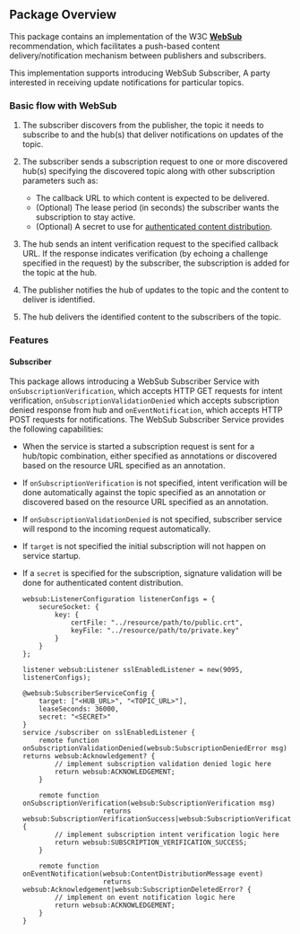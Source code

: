 ## Package Overview

This package contains an implementation of the W3C [**WebSub**](https://www.w3.org/TR/websub/) recommendation, which facilitates a push-based content delivery/notification mechanism between publishers and subscribers.

This implementation supports introducing WebSub Subscriber, A party interested in receiving update notifications for particular topics.

### Basic flow with WebSub
1. The subscriber discovers from the publisher, the topic it needs to subscribe to and the hub(s) that deliver notifications on updates of the topic.

2. The subscriber sends a subscription request to one or more discovered hub(s) specifying the discovered topic along 
 with other subscription parameters such as:
    - The callback URL to which content is expected to be delivered.
    - (Optional) The lease period (in seconds) the subscriber wants the subscription to stay active.
    - (Optional) A secret to use for [authenticated content distribution](https://www.w3.org/TR/websub/#signing-content).
  
3. The hub sends an intent verification request to the specified callback URL. If the response indicates 
verification
 (by echoing a challenge specified in the request) by the subscriber, the subscription is added for the topic at the 
 hub.
   
4. The publisher notifies the hub of updates to the topic and the content to deliver is identified.

5. The hub delivers the identified content to the subscribers of the topic.

### Features

#### Subscriber

This package allows introducing a WebSub Subscriber Service with `onSubscriptionVerification`, which accepts HTTP GET requests for intent verification, `onSubscriptionValidationDenied` which accepts subscription denied response from hub and `onEventNotification`, which accepts HTTP POST requests for notifications. The WebSub Subscriber Service provides the following capabilities:
 - When the service is started a subscription request is sent for a hub/topic combination, either specified as annotations or discovered based on the resource URL specified as an annotation.
 - If `onSubscriptionVerification` is not specified, intent verification will be done automatically against the topic specified as an annotation or discovered based on the resource URL specified as an annotation.
 - If `onSubscriptionValidationDenied` is not specified, subscriber service will respond to the incoming request automatically.
 - If `target` is not specified the initial subscription will not happen on service startup.
 - If a `secret` is specified for the subscription, signature validation will be done for authenticated content distribution.

    ```ballerina
    websub:ListenerConfiguration listenerConfigs = {
        secureSocket: {
            key: {
                certFile: "../resource/path/to/public.crt",
                keyFile: "../resource/path/to/private.key"
            }
        }
    };

    listener websub:Listener sslEnabledListener = new(9095, listenerConfigs);

    @websub:SubscriberServiceConfig {
        target: ["<HUB_URL>", "<TOPIC_URL>"], 
        leaseSeconds: 36000,
        secret: "<SECRET>"
    } 
    service /subscriber on sslEnabledListener {
        remote function onSubscriptionValidationDenied(websub:SubscriptionDeniedError msg) returns websub:Acknowledgement? {
            // implement subscription validation denied logic here
            return websub:ACKNOWLEDGEMENT;
        }

        remote function onSubscriptionVerification(websub:SubscriptionVerification msg)
                        returns websub:SubscriptionVerificationSuccess|websub:SubscriptionVerificationError {
            // implement subscription intent verification logic here
            return websub:SUBSCRIPTION_VERIFICATION_SUCCESS;
        }

        remote function onEventNotification(websub:ContentDistributionMessage event) 
                        returns websub:Acknowledgement|websub:SubscriptionDeletedError? {
            // implement on event notification logic here
            return websub:ACKNOWLEDGEMENT;
        }
    }
    ```